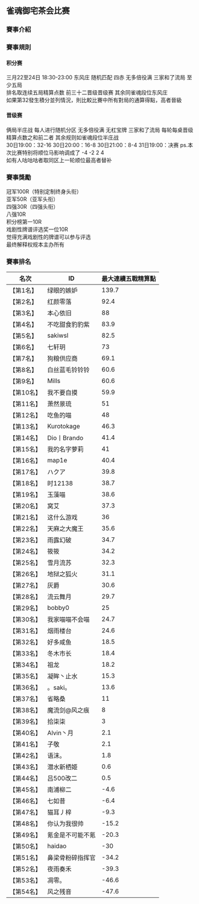 ## 雀魂御宅茶会比赛
### 賽事介紹

### 賽事規則
#### 积分赛
三月22至24日 18:30-23:00
东风庄 随机匹配 四赤 无多倍役满 三家和了流局 至少五局  
排名取连续五局精算点数 前三十二晋级晋级赛 其余同雀魂段位东风庄  
如果第32發生積分並列情況，則比較比賽中所有對局的通算得點，高者晉級

#### 晋级赛  
俩局半庄战 每人进行随机分区 无多倍役满 无杠宝牌 三家和了流局 每轮每桌晋级精算点数之和前二者 其余规则如雀魂段位半庄战  
30日19:00：32-16
30日20:00：16-8
30日21:00：8-4
31日19:00：决赛
ps.本次比赛特别将顺位马影响调成了 -4 -2 2 4  
如有人咕咕咕者取同区上一轮顺位最高者替补

### 賽事獎勵
冠军100R（特别定制终身头衔）  
亚军50R（亚军头衔）  
四强30R（四强头衔）  
八强10R  
积分榜第一10R  
戏剧性牌谱评选奖一位10R  
觉得充满戏剧性的牌谱可以参与评选  
最终解释权规本主办所有

### 賽事排名

名次|ID|最大連續五戰精算點
-|-|-
【第1名】|绿眼的嫉妒|139.7
【第2名】|红颜零落|92.4
【第3名】|本心依旧|88
【第4名】|不吃甜食豹豹紫|83.9
【第5名】|sakiwsl|82.5
【第6名】|七轩玥|73
【第7名】|狗粮供应商|69.1
【第8名】|白丝蓝毛铃铃铃|60.6
【第9名】|Mills|60.6
【第10名】|我不要自摸|59.9
【第11名】|萧然景琉|51
【第12名】|吃鱼的喵|48
【第13名】|Kurotokage|46.3
【第14名】|Dio丨Brando|41.4
【第15名】|我的名字萝莉|41
【第16名】|map1e|40.4
【第17名】|ハクア|39.8
【第18名】|时12138|38.7
【第19名】|玉藻喵|38.6
【第20名】|窝艾|37.3
【第21名】|这什么游戏|36
【第22名】|天麻之大魔王|35.6
【第23名】|雨露幻破|34.7
【第24名】|筱筱|34.2
【第25名】|雪月流苏|32.3
【第26名】|地狱之狐火|31.1
【第27名】|灰爵|30.6
【第28名】|流云舞月|29.7
【第29名】|bobby0|25
【第30名】|我家喵喵不会喵|24.7
【第31名】|烟雨楼台|24.6
【第32名】|好多咸鱼|18.5
【第33名】|冬木市长|18.4
【第34名】|祖龙|18.2
【第35名】|凝眸丶止水|15.3
【第36名】|。saki。|13.6
【第37名】|省略桑|11
【第38名】|魔流剑@风之痕|8
【第39名】|拾柒柒|3
【第40名】|Alvin丶月|2.1
【第41名】|子敬|2.1
【第42名】|语沫。|1.8
【第43名】|潜水新栖姬|0.6
【第44名】|吕500改二|0.5
【第45名】|南浦柳二|-4.6
【第46名】|七如昔|-6.4
【第47名】|猫耳丿梓|-9.3
【第48名】|你认为我很帅|-15.2
【第49名】|氪金是不可能不氪|-20.3
【第50名】|haidao|-30
【第51名】|鼻梁骨粉碎指挥官|-34.2
【第52名】|夜雨奏禾|-39.3
【第53名】|凋零。|-46.6
【第54名】|风之残音|-47.6
